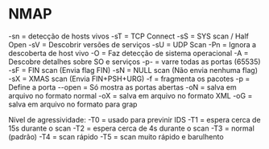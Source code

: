 # NMAP

-sn = detecção de hosts vivos
-sT = TCP Connect
-sS = SYS scan / Half Open
-sV = Descobrir versões de serviços
-sU = UDP Scan
-Pn = Ignora a descoberta de host vivo
-O = Faz detecção de sistema operacional
-A = Descobre detalhes sobre SO e serviços
-p- = varre todas as portas (65535)
-sF = FIN scan (Envia flag FIN)
-sN = NULL scan (Não envia nenhuma flag)
-sX = XMAS scan (Envia FIN+PSH+URG)
-f = fragmenta os pacotes
-p = Define a porta
--open = Só mostra as portas abertas
-oN = salva em arquivo no formato normal
-oX = salva em arquivo no formato XML
-oG = salva em arquivo no formato para grap

Nível de agressividade:
-T0 = usado para previnir IDS
-T1 = espera cerca de 15s durante o scan
-T2 = espera cerca de 4s durante o scan
-T3 = normal (padrão)
-T4 = scan rápido
-T5 = scan muito rápido e barulhento
